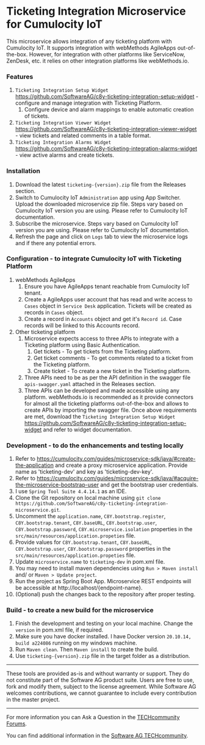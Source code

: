 # Ticketing Integration Microservice for Cumulocity IoT

This microservice allows integration of any ticketing platform with Cumulocity IoT. It supports integration with webMethods AgileApps out-of-the-box. However, for integration with other platforms like ServiceNow, ZenDesk, etc. it relies on other integration platforms like webMethods.io.

### Features
1. `Ticketing Integration Setup Widget` https://github.com/SoftwareAG/c8y-ticketing-integration-setup-widget - configure and manage integration with Ticketing Platform.
	1. Configure device and alarm mappings to enable automatic creation of tickets.
2. `Ticketing Integration Viewer Widget` https://github.com/SoftwareAG/c8y-ticketing-integration-viewer-widget - view tickets and related comments in a table format.
3. `Ticketing Integration Alarms Widget` https://github.com/SoftwareAG/c8y-ticketing-integration-alarms-widget - view active alarms and create tickets.

### Installation
1. Download the latest `ticketing-{version}.zip` file from the Releases section.
2. Switch to Cumulocity IoT `Administration` app using App Switcher. Upload the downloaded microservice zip file. Steps vary based on Cumulocity IoT version you are using. Please refer to Cumulocity IoT documentation.
3. Subscribe the microservice. Steps vary based on Cumulocity IoT version you are using. Please refer to Cumulocity IoT documentation.
4. Refresh the page and click on `Logs` tab to view the microservice logs and if there any potential errors.

### Configuration - to integrate Cumulocity IoT with Ticketing Platform
1. webMethods AgileApps
	1. Ensure you have AgileApps tenant reachable from Cumulocity IoT tenant.
	2. Create a AgileApps user account that has read and write access to `Cases` object in `Service Desk` application. Tickets will be created as records in `Cases` object.
	3. Create a record in `Accounts` object and get it's `Record id`. Case records will be linked to this Accounts record.
2. Other ticketing platform
	1. Microservice expects access to three APIs to integrate with a Ticketing platform using Basic Authentication.
		1. Get tickets - To get tickets from the Ticketing platform.
		2. Get ticket comments - To get comments related to a ticket from the Ticketing platform.
		3. Create ticket - To create a new ticket in the Ticketing platform.
	2. Three APIs need to be as per the API definition in the swagger file `apis-swagger.yaml` attached in the Releases section.
	3. Three APIs can be developed and made accessible using any platform. webMethods.io is recommended as it provide connectors for almost all the ticketing platforms out-of-the-box and allows to create APIs by importing the swagger file.
Once above requirements are met, download the `Ticketing Integration Setup Widget` https://github.com/SoftwareAG/c8y-ticketing-integration-setup-widget and refer to widget documentation.

### Development - to do the enhancements and testing locally
1. Refer to https://cumulocity.com/guides/microservice-sdk/java/#create-the-application and create a proxy microservice application. Provide name as 'ticketing-dev' and key as 'ticketing-dev-key'.
2. Refer to https://cumulocity.com/guides/microservice-sdk/java/#acquire-the-microservice-bootstrap-user and get the bootstrap user credentials.
3. I use `Spring Tool Suite 4.4.14.1` as an IDE.
4. Clone the Git repository on local machine using `git clone https://github.com/SoftwareAG/c8y-ticketing-integration-microservice.git`.
5. Uncomment the `application.name`, `C8Y.bootstrap.register`, `C8Y.bootstrap.tenant`, `C8Y.baseURL`, `C8Y.bootstrap.user`, `C8Y.bootstrap.password`, `C8Y.microservice.isolation` properties in the `src/main/resources/application.propeties` file.
6. Provide values for `C8Y.bootstrap.tenant`, `C8Y.baseURL`, `C8Y.bootstrap.user`, `C8Y.bootstrap.password` properties in the `src/main/resources/application.propeties` file.
7. Update `microservice.name` to `ticketing-dev` in pom.xml file.
8. You may need to install maven dependencies using `Run > Maven install` and/ or `Maven > Update project`.
9. Run the project as Spring Boot App. Microservice REST endpoints will be accessible at http://localhost/{endpoint-name}.
10. (Optional) push the changes back to the repository after proper testing.

### Build - to create a new build for the microservice
1. Finish the development and testing on your local machine. Change the `version` in pom.xml file, if required.
2. Make sure you have docker installed. I have Docker version `20.10.14, build a224086` running on my windows machine.
3. Run `Maven clean`. Then `Maven install` to create the build.
4. Use `ticketing-{version}.zip` file in the target folder as a distribution.

------------------------------

These tools are provided as-is and without warranty or support. They do not constitute part of the Software AG product suite. Users are free to use, fork and modify them, subject to the license agreement. While Software AG welcomes contributions, we cannot guarantee to include every contribution in the master project.

------------------------------

For more information you can Ask a Question in the [TECHcommunity Forums](http://tech.forums.softwareag.com/techjforum/forums/list.page?product=cumulocity).
  
  
You can find additional information in the [Software AG TECHcommunity](http://techcommunity.softwareag.com/home/-/product/name/cumulocity).